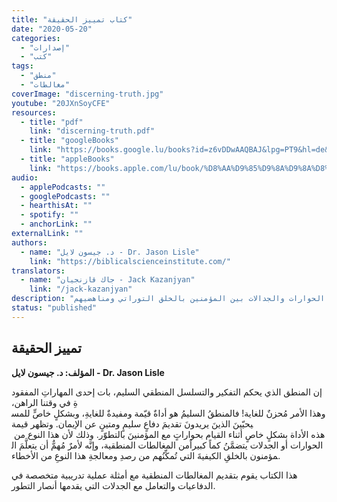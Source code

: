 ```yaml
---
title: "كتاب تمييز الحقيقة"
date: "2020-05-20"
categories:
  - "إصدارات"
  - "كتب"
tags:
  - "منطق"
  - "مغالطات"
coverImage: "discerning-truth.jpg"
youtube: "20JXnSoyCFE"
resources:
  - title: "pdf"
    link: "discerning-truth.pdf"
  - title: "googleBooks"
    link: "https://books.google.lu/books?id=z6vDDwAAQBAJ&lpg=PT9&hl=de&pg=PA1#v=onepage&q&f=false"
  - title: "appleBooks"
    link: "https://books.apple.com/lu/book/%D8%AA%D9%85%D9%8A%D9%8A%D8%B2-%D8%A7%D9%84%D8%AD%D9%82%D9%8A%D9%82%D8%A9/id1564240329"
audio:
  - applePodcasts: ""
  - googlePodcasts: ""
  - hearthisAt: ""
  - spotify: ""
  - anchorLink: ""
externalLink: ""
authors:
  - name: "د. جيسون لايل - Dr. Jason Lisle"
    link: "https://biblicalscienceinstitute.com/"
translators:
  - name: "جاك قازنجيان - Jack Kazanjyan"
    link: "/jack-kazanjyan"
description: "كتاب يتعامل مع الأخطاء المنطقية الشائعة في الحوارات والجدالات بين المؤمنين بالخلق التوراتي ومناهضيهم."
status: "published"
---
```


## تمييز الحقيقة

**المؤلف: د. جيسون لايل - Dr. Jason Lisle**

إن المنطق الذي يحكم التفكير والتسلسل المنطقي السليم، بات إحدى المهاراتِ المفقودةِ في وقتنا الراهن، وهذا الأمر مُحزنٌ للغاية! فالمنطقُ السليمُ هو أداةٌ قيّمة ومفيدةٌ للغايةِ، وبشكلٍ خاصٍّ للمسيحيّينَ الذينَ يريدونَ تقديمَ دفاعٍ سليمٍ ومتينٍ عن الإيمان. وتظهر قيمة هذه الأداة بشكلٍ خاصٍ أثناء القيام بحواراتٍ مع المؤمنينَ بالتطوّر. وذلك لأن هذا النوع من الحوارات أو الجدلات يتضمَّنُ كماً كبيراًمن المغالطات المنطقية، وإنَّه لأمرٌ مُهمٌّ أن يتعلَّمَ المؤمنون بالخلقِ الكيفيةَ التي تُمكِّنُهم من رصدِ ومعالجةِ هذا النوعِ من الأخطاء.

هذا الكتاب يقوم بتقديم المغالطات المنطقية مع أمثلة عملية تدريبية متخصصة في الدفاعيات والتعامل مع الجدلات التي يقدمها أنصار التطور.
